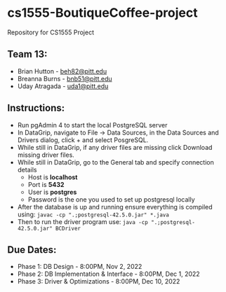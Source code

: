 # cs1555-BoutiqueCoffee-project
Repository for CS1555 Project

## Team 13:
* Brian Hutton - beh82@pitt.edu
* Breanna Burns - bnb51@pitt.edu
* Uday Atragada - uda1@pitt.edu

## Instructions:
* Run pgAdmin 4 to start the local PostgreSQL server
* In DataGrip, navigate to File → Data Sources, in the Data Sources and Drivers dialog, click + and select PosgreSQL.
* While still in DataGrip, if any driver files are missing click Download missing driver files.
* While still in DataGrip, go to the General tab and specify connection details
  * Host is **localhost**
  * Port is **5432**
  * User is **postgres**
  * Password is the one you used to set up postgresql locally
* After the database is up and running ensure everything is compiled using: `javac -cp ".;postgresql-42.5.0.jar" *.java`
* Then to run the driver program use: `java -cp ".;postgresql-42.5.0.jar" BCDriver`


## Due Dates:
* Phase 1: DB Design - 8:00PM, Nov 2, 2022
* Phase 2: DB Implementation & Interface - 8:00PM, Dec 1, 2022
* Phase 3: Driver & Optimizations - 8:00PM, Dec 10, 2022
